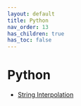 ```yaml
---
layout: default
title: Python
nav_order: 13
has_children: true
has_toc: false
---
```


# Python

- [String Interpolation](../python/string-interpolation)
